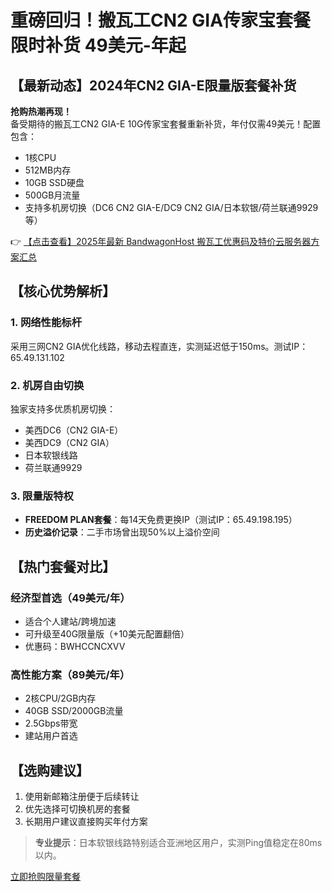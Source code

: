 # 重磅回归！搬瓦工CN2 GIA传家宝套餐限时补货 49美元-年起

## 【最新动态】2024年CN2 GIA-E限量版套餐补货

**抢购热潮再现！**  
备受期待的搬瓦工CN2 GIA-E 10G传家宝套餐重新补货，年付仅需49美元！配置包含：
- 1核CPU
- 512MB内存
- 10GB SSD硬盘
- 500GB月流量
- 支持多机房切换（DC6 CN2 GIA-E/DC9 CN2 GIA/日本软银/荷兰联通9929等）

👉 [【点击查看】2025年最新 BandwagonHost 搬瓦工优惠码及特价云服务器方案汇总](https://bit.ly/banwagon)

## 【核心优势解析】

### 1. 网络性能标杆
采用三网CN2 GIA优化线路，移动去程直连，实测延迟低于150ms。测试IP：65.49.131.102

### 2. 机房自由切换
独家支持多优质机房切换：
- 美西DC6（CN2 GIA-E）
- 美西DC9（CN2 GIA）
- 日本软银线路
- 荷兰联通9929

### 3. 限量版特权
- **FREEDOM PLAN套餐**：每14天免费更换IP（测试IP：65.49.198.195）
- **历史溢价记录**：二手市场曾出现50%以上溢价空间

## 【热门套餐对比】

### 经济型首选（49美元/年）
- 适合个人建站/跨境加速
- 可升级至40G限量版（+10美元配置翻倍）
- 优惠码：BWHCCNCXVV

### 高性能方案（89美元/年）
- 2核CPU/2GB内存
- 40GB SSD/2000GB流量
- 2.5Gbps带宽
- 建站用户首选

## 【选购建议】
1. 使用新邮箱注册便于后续转让
2. 优先选择可切换机房的套餐
3. 长期用户建议直接购买年付方案

> **专业提示**：日本软银线路特别适合亚洲地区用户，实测Ping值稳定在80ms以内。

[立即抢购限量套餐](https://bit.ly/banwagon)